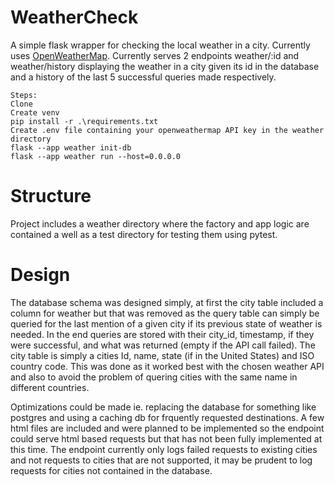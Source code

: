 # WeatherCheck
A simple flask wrapper for checking the local weather in a city. Currently uses <a href="https://openweathermap.org/">OpenWeatherMap</a>. Currently serves 2 endpoints weather/:id and weather/history displaying the weather in a city given its id in the database and a history of the last 5 successful queries made respectively. 

```
Steps:
Clone
Create venv
pip install -r .\requirements.txt
Create .env file containing your openweathermap API key in the weather directory
flask --app weather init-db
flask --app weather run --host=0.0.0.0
```

# Structure
Project includes a weather directory where the factory and app logic are contained a well as a test directory for testing them using pytest. 

# Design
The database schema was designed simply, at first the city table included a column for weather but that was removed as the query table can simply be queried for the last mention of a given city if its previous state of weather is needed. In the end queries are stored with their city_id, timestamp, if they were successful, and what was returned (empty if the API call failed). The city table is simply a cities Id, name, state (if in the United States) and ISO country code. This was done as it worked best with the chosen weather API and also to avoid the problem of quering cities with the same name in different countries. 

Optimizations could be made ie. replacing the database for something like postgres and using a caching db for frquently requested destinations. A few html files are included and were planned to be implemented so the endpoint could serve html based requests but that has not been fully implemented at this time. The endpoint currently only logs failed requests to existing cities and not requests to cities that are not supported, it may be prudent to log requests for cities not contained in the database.



